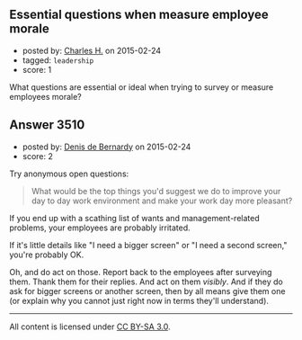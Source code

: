 ## Essential questions when measure employee morale

- posted by: [Charles H.](https://stackexchange.com/users/1712396/charles-h) on 2015-02-24
- tagged: `leadership`
- score: 1

What questions are essential or ideal when trying to survey or measure employees morale?


## Answer 3510

- posted by: [Denis de Bernardy](https://stackexchange.com/users/182468/denis-de-bernardy) on 2015-02-24
- score: 2

Try anonymous open questions:

> What would be the top things you'd suggest we do to improve your day to day work environment and make your work day more pleasant?

If you end up with a scathing list of wants and management-related problems, your employees are probably irritated.

If it's little details like "I need a bigger screen" or "I need a second screen," you're probably OK.

Oh, and do act on those. Report back to the employees after surveying them. Thank them for their replies. And act on them *visibly*. And if they do ask for bigger screens or another screen, then by all means give them one (or explain why you cannot just right now in terms they'll understand).



---

All content is licensed under [CC BY-SA 3.0](https://creativecommons.org/licenses/by-sa/3.0/).

